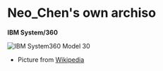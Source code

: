 # Neo_Chen's own archiso

**IBM System/360**

![IBM System360 Model 30](https://upload.wikimedia.org/wikipedia/commons/6/69/IBM_System360_Model_30.jpg)

- Picture from [Wikipedia](https://en.wikipedia.org/wiki/File:IBM_System360_Model_30.jpg)
